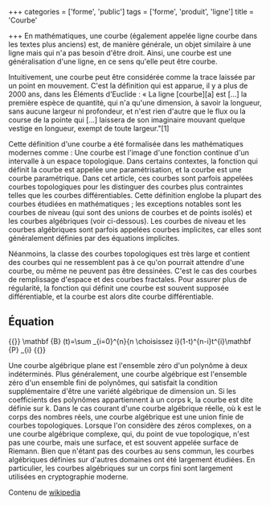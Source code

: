 +++
categories = ['forme', 'public']
tags = ['forme', 'produit', 'ligne']
title = 'Courbe'

+++
En mathématiques, une courbe (également appelée ligne courbe dans les textes plus anciens) est, de manière générale, un objet similaire à une ligne mais qui n'a pas besoin d'être droit. Ainsi, une courbe est une généralisation d'une ligne, en ce sens qu'elle peut être courbe.<!--more-->

Intuitivement, une courbe peut être considérée comme la trace laissée par un point en mouvement. C'est la définition qui est apparue, il y a plus de 2000 ans, dans les Éléments d'Euclide : « La ligne [courbe][a] est […] la première espèce de quantité, qui n'a qu'une dimension, à savoir la longueur, sans aucune largeur ni profondeur, et n'est rien d'autre que le flux ou la course de la pointe qui […] laissera de son imaginaire mouvant quelque vestige en longueur, exempt de toute largeur."[1]

Cette définition d'une courbe a été formalisée dans les mathématiques modernes comme : Une courbe est l'image d'une fonction continue d'un intervalle à un espace topologique. Dans certains contextes, la fonction qui définit la courbe est appelée une paramétrisation, et la courbe est une courbe paramétrique. Dans cet article, ces courbes sont parfois appelées courbes topologiques pour les distinguer des courbes plus contraintes telles que les courbes différentiables. Cette définition englobe la plupart des courbes étudiées en mathématiques ; les exceptions notables sont les courbes de niveau (qui sont des unions de courbes et de points isolés) et les courbes algébriques (voir ci-dessous). Les courbes de niveau et les courbes algébriques sont parfois appelées courbes implicites, car elles sont généralement définies par des équations implicites.

Néanmoins, la classe des courbes topologiques est très large et contient des courbes qui ne ressemblent pas à ce qu'on pourrait attendre d'une courbe, ou même ne peuvent pas être dessinées. C'est le cas des courbes de remplissage d'espace et des courbes fractales. Pour assurer plus de régularité, la fonction qui définit une courbe est souvent supposée différentiable, et la courbe est alors dite courbe différentiable.

Équation
--------

{{<latex>}}
\mathbf {B} (t)=\sum _{i=0}^{n}{n \choisissez i}(1-t)^{n-i}t^{i}\mathbf {P} _{i}
{{</latex>}}

Une courbe algébrique plane est l'ensemble zéro d'un polynôme à deux indéterminés. Plus généralement, une courbe algébrique est l'ensemble zéro d'un ensemble fini de polynômes, qui satisfait la condition supplémentaire d'être une variété algébrique de dimension un. Si les coefficients des polynômes appartiennent à un corps k, la courbe est dite définie sur k. Dans le cas courant d'une courbe algébrique réelle, où k est le corps des nombres réels, une courbe algébrique est une union finie de courbes topologiques. Lorsque l'on considère des zéros complexes, on a une courbe algébrique complexe, qui, du point de vue topologique, n'est pas une courbe, mais une surface, et est souvent appelée surface de Riemann. Bien que n'étant pas des courbes au sens commun, les courbes algébriques définies sur d'autres domaines ont été largement étudiées. En particulier, les courbes algébriques sur un corps fini sont largement utilisées en cryptographie moderne.

Contenu de [wikipedia](https://en.wikipedia.org/wiki/Curve)